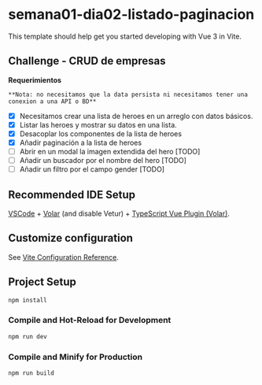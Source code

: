 # semana01-dia02-listado-paginacion

This template should help get you started developing with Vue 3 in Vite.

## Challenge - CRUD de empresas

**Requerimientos**

    **Nota: no necesitamos que la data persista ni necesitamos tener una conexion a una API o BD**

* [X] Necesitamos crear una lista de heroes en un arreglo con datos básicos.
* [X] Listar las heroes y mostrar su datos en una lista.
* [X] Desacoplar los componentes de la lista de heroes
* [X] Añadir paginación a la lista de heroes
* [ ] Abrir en un modal la imagen extendida del hero [TODO]
* [ ] Añadir un buscador por el nombre del hero [TODO]
* [ ] Añadir un filtro por el campo gender [TODO]

## Recommended IDE Setup

[VSCode](https://code.visualstudio.com/) + [Volar](https://marketplace.visualstudio.com/items?itemName=Vue.volar) (and disable Vetur) + [TypeScript Vue Plugin (Volar)](https://marketplace.visualstudio.com/items?itemName=Vue.vscode-typescript-vue-plugin).

## Customize configuration

See [Vite Configuration Reference](https://vitejs.dev/config/).

## Project Setup

```sh
npm install
```

### Compile and Hot-Reload for Development

```sh
npm run dev
```

### Compile and Minify for Production

```sh
npm run build
```
